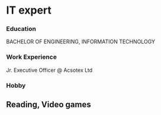 # IT expert

### Education
BACHELOR OF ENGINEERING, INFORMATION TECHNOLOGY

### Work Experience
Jr. Executive Officer @ Acsotex Ltd

### Hobby
Reading, Video games
-
